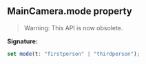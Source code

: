 
## MainCamera.mode property

> Warning: This API is now obsolete.
> 
> 

**Signature:**

```typescript
set mode(t: "firstperson" | "thirdperson");
```
